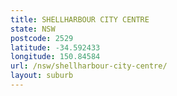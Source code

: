 ```yaml
---
title: SHELLHARBOUR CITY CENTRE
state: NSW
postcode: 2529
latitude: -34.592433
longitude: 150.84584
url: /nsw/shellharbour-city-centre/
layout: suburb
---
```

